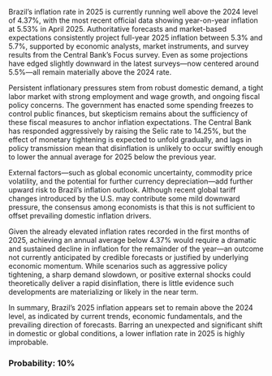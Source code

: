 Brazil’s inflation rate in 2025 is currently running well above the 2024 level of 4.37%, with the most recent official data showing year-on-year inflation at 5.53% in April 2025. Authoritative forecasts and market-based expectations consistently project full-year 2025 inflation between 5.3% and 5.7%, supported by economic analysts, market instruments, and survey results from the Central Bank’s Focus survey. Even as some projections have edged slightly downward in the latest surveys—now centered around 5.5%—all remain materially above the 2024 rate.

Persistent inflationary pressures stem from robust domestic demand, a tight labor market with strong employment and wage growth, and ongoing fiscal policy concerns. The government has enacted some spending freezes to control public finances, but skepticism remains about the sufficiency of these fiscal measures to anchor inflation expectations. The Central Bank has responded aggressively by raising the Selic rate to 14.25%, but the effect of monetary tightening is expected to unfold gradually, and lags in policy transmission mean that disinflation is unlikely to occur swiftly enough to lower the annual average for 2025 below the previous year.

External factors—such as global economic uncertainty, commodity price volatility, and the potential for further currency depreciation—add further upward risk to Brazil’s inflation outlook. Although recent global tariff changes introduced by the U.S. may contribute some mild downward pressure, the consensus among economists is that this is not sufficient to offset prevailing domestic inflation drivers.

Given the already elevated inflation rates recorded in the first months of 2025, achieving an annual average below 4.37% would require a dramatic and sustained decline in inflation for the remainder of the year—an outcome not currently anticipated by credible forecasts or justified by underlying economic momentum. While scenarios such as aggressive policy tightening, a sharp demand slowdown, or positive external shocks could theoretically deliver a rapid disinflation, there is little evidence such developments are materializing or likely in the near term.

In summary, Brazil’s 2025 inflation appears set to remain above the 2024 level, as indicated by current trends, economic fundamentals, and the prevailing direction of forecasts. Barring an unexpected and significant shift in domestic or global conditions, a lower inflation rate in 2025 is highly improbable.

### Probability: 10%